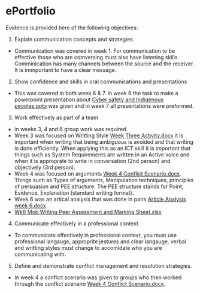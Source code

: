 # ePortfolio
Evidence is provided here of the following objectives:
1. Explain communication concepts and strategies
- Communication was covered in week 1. For communication to be effective those who are comversing must also have listening skills. Comminication has many channels between the source and the receiver. It is immportant to have a clear message.
2. Show confidence and skills in oral communications and presentations
- This was covered in both week 6 & 7. In week 6 the task to make a powerpoint presentation about [Cyber safety and Indigenous peoples.pptx](https://github.com/Calexander22/ePortfolio/files/8628243/Cyber.safety.and.Indigenous.peoples.pptx)
 was given and in week 7 all presentations were preformed.
3. Work effectively as part of a team
- in weeks 3, 4 and 6 group work was required.
- Week 3 was focused on Writting Style [Week Three Activity.docx](https://github.com/Calexander22/ePortfolio/files/8628247/Week.Three.Activity.docx) it is important when writing that being ambiguous is avoided and that writing is done efficiently. When applying this as an ICT skill it is important that things such as System Requirements are written in an Active voice and when it is approprate to write in conversation (2nd person) and objectively (3rd person).
- Week 4 was focused on arguments [Week 4 Conflict Scenario.docx](https://github.com/Calexander22/ePortfolio/files/8628250/Week.4.Conflict.Scenario.docx). Things such as Types of arguments, Manipulation techniques, principles of persuasion and PEE structure. The PEE structure stands for Point, Evidence, Explanation (standard writing format). 
- Week 6 was an artical analysis that was done in pairs [Article Analysis week 6.docx](https://github.com/Calexander22/ePortfolio/files/8628255/Article.Analysis.week.6.docx)
- [Wk6 Mob Writing Peer Assessment and Marking Sheet.xlsx](https://github.com/Calexander22/ePortfolio/files/8628258/Wk6.Mob.Writing.Peer.Assessment.and.Marking.Sheet.xlsx)
4. Communicate effectively in a professional context
- To communicate effectively in professional context, you must use professional langauge, approprite jestures and clear langauge. verbal and writting styles must change to accomidate who you are communicating with.
5. Define and demonstrate conflict management and resolution strategies.
- In week 4 a conflict scenario was given to groups who then worked through the conflict scenario [Week 4 Conflict Scenario.docx](https://github.com/Calexander22/ePortfolio/files/8628250/Week.4.Conflict.Scenario.docx).
